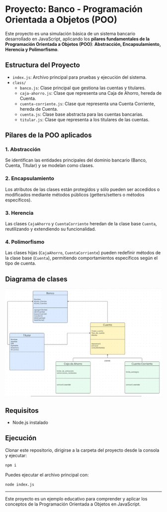 # Proyecto: Banco - Programación Orientada a Objetos (POO)

Este proyecto es una simulación básica de un sistema bancario desarrollado en JavaScript, aplicando los **pilares fundamentales de la Programación Orientada a Objetos (POO)**: **Abstracción, Encapsulamiento, Herencia y Polimorfismo**.

## Estructura del Proyecto

- `index.js`: Archivo principal para pruebas y ejecución del sistema.
- `class/`
  - `banco.js`: Clase principal que gestiona las cuentas y titulares.
  - `caja-ahorro.js`: Clase que representa una Caja de Ahorro, hereda de Cuenta.
  - `cuenta-corriente.js`: Clase que representa una Cuenta Corriente, hereda de Cuenta.
  - `cuenta.js`: Clase base abstracta para las cuentas bancarias.
  - `titular.js`: Clase que representa a los titulares de las cuentas.

## Pilares de la POO aplicados

### 1. Abstracción

Se identifican las entidades principales del dominio bancario (Banco, Cuenta, Titular) y se modelan como clases.

### 2. Encapsulamiento

Los atributos de las clases están protegidos y sólo pueden ser accedidos o modificados mediante métodos públicos (getters/setters o métodos específicos).

### 3. Herencia

Las clases `CajaAhorro` y `CuentaCorriente` heredan de la clase base `Cuenta`, reutilizando y extendiendo su funcionalidad.

### 4. Polimorfismo

Las clases hijas (`CajaAhorro`, `CuentaCorriente`) pueden redefinir métodos de la clase base (`Cuenta`), permitiendo comportamientos específicos según el tipo de cuenta.

## Diagrama de clases

![diagrama_de_clases](/img/diagrama_clases.png)

## Requisitos

- Node.js instalado

## Ejecución

Clonar este repositorio, dirigirse a la carpeta del proyecto desde la consola y ejecutar:

```bash
npm i
```

Puedes ejecutar el archivo principal con:

```bash
node index.js
```

---

Este proyecto es un ejemplo educativo para comprender y aplicar los conceptos de la Programación Orientada a Objetos en JavaScript.
